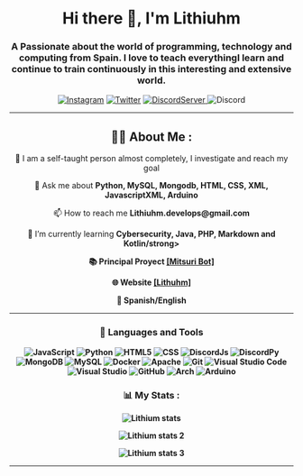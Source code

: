 <div align="center">
<h1 align="center">Hi there 👋, I'm Lithiuhm</h1>
<h3 align="center">A Passionate about the world of programming, technology and computing from Spain. I love to teach everythingI learn and continue to train continuously in this interesting and extensive world.</h3>

<a href="https://instagram.com/santi_ayala280?igshid=MzNlNGNkZWQ4Mg==">![Instagram](https://img.shields.io/badge/santi_ayala280-%23E4405F.svg?style=for-the-badge&logo=Instagram&logoColor=white)</a> 
<a href="https://twitter.com/skynext280">![Twitter](https://img.shields.io/badge/santi_ayala280-%231DA1F2.svg?style=for-the-badge&logo=Twitter&logoColor=white)</a> 
<a href="https://discord.com/invite/dYMhtbq7Jr">![DiscordServer](https://img.shields.io/discord/777307542778544129?label=Discord%20Server&logo=Discord&colorB=5865F2&style=for-the-badge&logoColor=white)
</a> ![Discord](https://img.shields.io/badge/Lithiuhm-%237289DA.svg?style=for-the-badge&logo=discord&logoColor=white)

---

<h2>👨‍💻 About Me :</h2>
<p>📝 I am a self-taught person almost completely, I investigate and reach my goal</p>
<p>💬 Ask me about <strong>Python, MySQL, Mongodb, HTML, CSS, XML, JavascriptXML, Arduino</strong></p>
<p>📫 How to reach me <strong>Lithiuhm.develops@gmail.com</strong></p>
<p>🌱 I’m currently learning <strong>Cybersecurity, Java, PHP, Markdown and Kotlin/strong></p>
<p>📚 Principal Proyect <a href="https://mitsuribot.win/">[Mitsuri Bot]</a>
<p>🌐 Website <a href="https://skynext280.win/">[Lithuhm]</a>
<p>👾 Spanish/English</p>

---

### 🔨 Languages and Tools  
![JavaScript](https://img.shields.io/badge/javascript-%23323330.svg?style=for-the-badge&logo=javascript&logoColor=%23F7DF1E) ![Python](https://img.shields.io/badge/python-%2314354C.svg?style=for-the-badge&logo=python&logoColor=white) ![HTML5](https://img.shields.io/badge/html5-%23E34F26.svg?style=for-the-badge&logo=html5&logoColor=white) ![CSS](https://img.shields.io/badge/CSS3-%234285F4.svg?style=for-the-badge&logo=CSS3&logoColor=white) ![DiscordJs](https://img.shields.io/badge/discord.py-%232C3454.svg?style=for-the-badge&logo=Discord&logoColor=Blue) ![DiscordPy](https://img.shields.io/badge/discord.js-%232C3454.svg?style=for-the-badge&logo=Discord&logoColor=Blue) ![MongoDB](https://img.shields.io/badge/MongoDB-%234ea94b.svg?style=for-the-badge&logo=mongodb&logoColor=white) ![MySQL](https://img.shields.io/badge/mysql-%2300f.svg?style=for-the-badge&logo=mysql&logoColor=white) ![Docker](https://img.shields.io/badge/docker-%230db7ed.svg?style=for-the-badge&logo=docker&logoColor=white) ![Apache](https://img.shields.io/badge/apache-%23D42029.svg?style=for-the-badge&logo=apache&logoColor=white) ![Git](https://img.shields.io/badge/git-%23F05033.svg?style=for-the-badge&logo=git&logoColor=white) ![Visual Studio Code](https://img.shields.io/badge/VisualStudioCode-0078d7.svg?style=for-the-badge&logo=visual-studio-code&logoColor=white) ![Visual Studio](https://img.shields.io/badge/VisualStudio-5C2D91.svg?style=for-the-badge&logo=visual-studio&logoColor=white) ![GitHub](https://img.shields.io/badge/github-%23121011.svg?style=for-the-badge&logo=github&logoColor=white) ![Arch](https://img.shields.io/badge/Arch-0078d7.svg?style=for-the-badge&logo=Archlinux&logoColor=white) ![Arduino](https://img.shields.io/badge/Arduino-%23009639.svg?style=for-the-badge&logo=Arduino&logoColor=white)

### 📊 My Stats :

![Lithium stats](https://streak-stats.demolab.com?user=Lithiuhm&theme=radical)

![Lithium stats 2](https://github-readme-stats.vercel.app/api?username=lithiuhm&show_icons=true&theme=radical)

![Lithium stats 3](https://github-readme-stats.vercel.app/api/top-langs/?username=lithiuhm&theme=radical)

---
